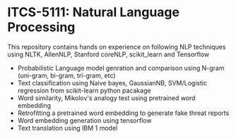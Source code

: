 # ITCS-5111: Natural Language Processing
This repository contains hands on experience on following NLP techniques using NLTK, AllenNLP, Stanford coreNLP, scikit_learn and Tensorflow
- Probabilistic Language model genration and comparison using N-gram (uni-gram, bi-gram, tri-gram, etc)
- Text classification using Naive bayes, GaussianNB, SVM/Logistic regression from scikit-learn python pacakage
- Word similarity, Mikolov's analogy test using pretrained word embedding
- Retrofitting a pretrained word embedding to generate fake threat reports
- Word embedding generation using tensorflow
- Text translation using IBM 1 model
